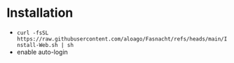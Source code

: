 # Installation
- `curl -fsSL https://raw.githubusercontent.com/aloago/Fasnacht/refs/heads/main/Install-Web.sh | sh`
- enable auto-login
